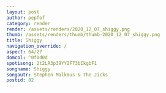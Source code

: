 ```yaml
---
layout: post
author: pepfof
category: render
render: /assets/renders/2020_12_07_shiggy.png
thumb: /assets/renders/thumb/thumb-2020_12_07_shiggy.png
title: Shiggy
navigation_override: /
aspect: 64/27
domcol: ^0f0d0d
spotisong: 2t2LR3p39YYIF73bIkgbF1
songname: Shiggy
songautr: Stephen Malkmus & The Jicks
postid: 82
---
```


<!--USER BEGIN 1-->

<!--USER END 1-->

<!--more-->
<!--USER BEGIN 2-->

<!--USER END 2-->

